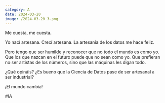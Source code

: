 ```yaml
--- 
category: A 
date: 2024-03-20 
image: /2024-03-20_3.png 
--- 
```


Me cuesta, me cuesta. 

Yo nací artesana. Crecí artesana. La artesanía de los datos me hace feliz.

Pero tengo que ser humilde y reconocer que no todo el mundo es como yo. Que los que nazcan en el futuro puede que no sean como yo. Que prefieran no ser artistas de los números, sino que las máquinas les digan todo. 

¿Qué opináis? ¿Es bueno que la Ciencia de Datos pase de ser artesanal a ser industrial?

¡El mundo cambia!

#IA